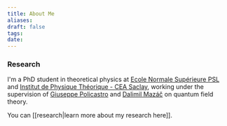 ```yaml
---
title: About Me
aliases: 
draft: false
tags: 
date:
---
```


### Research

I'm a PhD student in theoretical physics at [Ecole Normale Supérieure PSL](https://www.ens.psl.eu/en) and [Institut de Physique Théorique - CEA Saclay](https://www.ipht.fr/), working under the supervision of [Giuseppe Policastro](https://www.phys.ens.psl.eu/~policast/) and [Dalimil Mazáč](https://www.dalimilmazac.com/) on quantum field theory. 

You can [[research|learn more about my research here]]. 
